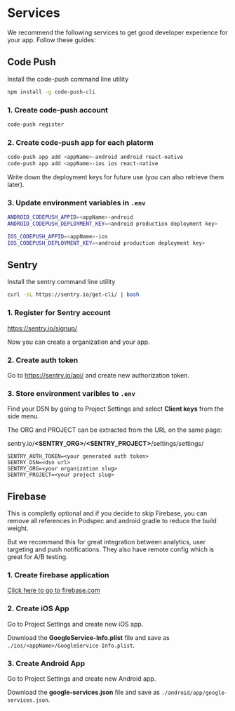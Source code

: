 # Services

We recommend the following services to get good developer experience for your app. Follow these guides:

## Code Push

Install the code-push command line utility

```bash
npm install -g code-push-cli
```

### 1. Create code-push account

```bash
code-push register
```

### 2. Create code-push app for each platorm

```bash
code-push app add <appName>-android android react-native
code-push app add <appName>-ios ios react-native
```

Write down the deployment keys for future use (you can also retrieve them later).

### 3. Update environment variables in `.env`

```bash
ANDROID_CODEPUSH_APPID=<appName>-android
ANDROID_CODEPUSH_DEPLOYMENT_KEY=<android production deployment key>

IOS_CODEPUSH_APPID=<appName>-ios
IOS_CODEPUSH_DEPLOYMENT_KEY=<android production deployment key>
```

## Sentry

Install the sentry command line utility

```bash
curl -sL https://sentry.io/get-cli/ | bash
```

### 1. Register for Sentry account

https://sentry.io/signup/

Now you can create a organization and your app.

### 2. Create auth token

Go to https://sentry.io/api/ and create new authorization token.

### 3. Store environment varibles to `.env`

Find your DSN by going to Project Settings and select **Client keys** from the side menu.

The ORG and PROJECT can be extracted from the URL on the same page:

sentry.io/<b>&lt;SENTRY_ORG&gt;</b>/<b>&lt;SENTRY_PROJECT&gt;</b>/settings/settings/

```
SENTRY_AUTH_TOKEN=<your generated auth token>
SENTRY_DSN=<dsn url>
SENTRY_ORG=<your organization slug>
SENTRY_PROJECT=<your project slug>
```

## Firebase

This is completly optional and if you decide to skip Firebase, you can remove all references in Podspec and android gradle to reduce the build weight.

But we recommand this for great integration between analytics, user targeting and push notifications. They also have remote config which is great for A/B testing.

### 1. Create firebase application

[Click here to go to firebase.com](https://firebase.google.com/)

### 2. Create iOS App

Go to Project Settings and create new iOS app.

Download the **GoogleService-Info.plist** file and save as `./ios/<appName>/GoogleService-Info.plist`.

### 3. Create Android App

Go to Project Settings and create new Android app.

Download the **google-services.json** file and save as `./android/app/google-services.json`.
